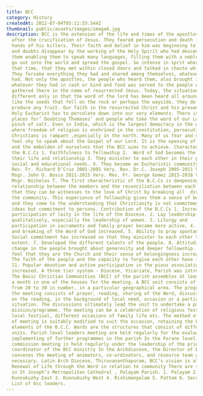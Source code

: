 ```yaml
---
title: BCC
category: History
createdAt: 2012-07-04T05:11:55.544Z
thumbnail: public/assets/images/image6.jpg
description: BCC is the extension of the life and times of the apostles, soon
  after the crucification of Jesus. They feared persecution and death in the
  hands of his killers. Their faith and belief in him was beginning to set in
  and doubts disappear by the working of the Holy Spirit who had descended upon
  them enabling them to speak many languages, filling them with a noble rage to
  go out into the world and spread the gospel. So intense in sprit where they at
  that time, that they met within closed doors and talked in chaste whispers.
  They forsake everything they had and shared among themselves, whatever they
  had. Not only the apostles, the people who heard them, also brought in
  whatever they had in cash or kind and food was served to the people who
  gathered there in the name of resurrected Jesus. Today, the situation is
  different only in that the word of the lord has been heard all around us. But,
  like the seeds that fell on the rock or perhaps the wayside, they do not
  produce any fruit. Our faith in the resurrected Christ and his presence in the
  Holy Eucharist has to percolate down into our very elements. There is no more
  places for’ Doubting Thomases’ and people who take the word of our Lord with a
  pinch of salt. Even in India, which is the largest democracy in the world,
  where freedom of religion is enshrined in the constitution, persecution of
  Christians is rampant ,especially in the north. Many of us fear and most of us
  feel shy to speak about the Gospel of our Lord. It is the opening of our ears
  and the embolden of ourselves that the BCC aims to achieve. Characteristics of
  the B.C.Cs 1. Faithfulness to fellowship 2.  Word of God becomes the source of
  their life and relationship 3. They minister to each other in their pastoral,
  social and educational needs. 4. They become an Eucharistic community. Very.
  Rev. Fr. Richard D’Cruz 2001-2005 Very. Rev. Dr.C. Joseph 2005-2011 Very Rev.
  Msgr. John D. Bosco 2011-2015 Very. Rev. Fr. George Gomez 2015-2018 Very Rev.
  Msgr. Nicholas T. The first characteristic of the B.C.Cs is deepening the
  relationship between the members and the reconciliation between each other, so
  that they can be witnesses to the love of Christ by breaking all  divisions in
  the community. This experience of fellowship gives them a sense of belonging
  and they come to the understanding that Christianity is not commitment to some
  ideas but commitment to persons. Contribution of the B.C.Cs 1. Increased the
  participation of laity in the life of the Diocese. 2. Lay leadership grew
  qualitatively, especially the leadership of women. 3. Liturgy and
  participation in sacraments and family prayer became more active. 4. Spreading
  and breaking of the Word of God increased. 5. Ability to pray spontaneously 6.
  Social commitment has increased so that they minister to each other to a large
  extent. 7. Developed the different talents of the people. 8. Attitudinal
  change in the people brought about generosity and deeper fellowship. 9. People
  feel that they are the Church and their sense of belongingness increased. 10.
  The faith of the people and the capacity to forgive each other have increased.
  11. Popular devotion and active participation in the pious associations
  increased. A three tier system - Diocese, Vicariate, Parish was introduced.
  The Basic Christian Communities (BCC) of the parish assembles at least once in
  a month in one of the houses for the meeting. A BCC unit consists of families
  from 20 to 30 in number, in a particular geographical area. The programme of
  the meeting consists of prayer, reading, sharing of the Word, discussion based
  on the reading, in the background of local need, occasion or a particular
  situation. The discussions ultimately lead the unit to undertake a particular
  mission/programme. The meeting can be a celebration of religious festival,
  local festival, different occasions of family life etc. The method of conduct
  of meeting is suitably modified to suit the occasion, retaining the basic
  elements of the B.C.C. Wards are the structures that consist of different BCC
  units. Parish level leaders meeting are held regularly for the evaluation and
  implementing of further programmes in the parish In the Forane level, Forane
  commission meeting is held regularly under the leadership of the priest
  coordinator of the BCC ministry In the Archdiocese, the Director of B.C.C.
  convenes the meeting of animators, co-ordinators, and resource team whenever
  necessary. Latin Arch Diocese, Thiruvananthapuram, BCC’s vision is all about
  Renewal of Life through the Word in relation to community There are six wards
  in St Joseph’s Metropolitan Cathedral , Palayam Parish. 1. Palayam 2.
  Kunnukuzhy East 3. Kunnukuzhy West 4. Rishimangalam 5. Pattom 6. Secretariat
  List of bcc leaders.
---
```

